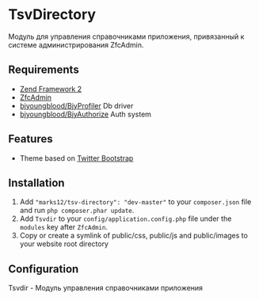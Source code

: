 # TsvDirectory
Модуль для управления справочниками приложения, привязанный к системе администрирования ZfcAdmin.

## Requirements
* [Zend Framework 2](https://github.com/zendframework/zf2) 
* [ZfcAdmin](https://github.com/ZF-Commons/ZfcAdmin) 
* [bjyoungblood/BjyProfiler](https://github.com/bjyoungblood/BjyProfiler) Db driver 
* [bjyoungblood/BjyAuthorize](https://github.com/bjyoungblood/BjyAuthorize) Auth system

## Features
* Theme based on [Twitter Bootstrap](http://twitter.github.com/bootstrap/)

## Installation
 1. Add `"marks12/tsv-directory": "dev-master"` to your `composer.json` file and run `php composer.phar update`.
 2. Add `Tsvdir` to your `config/application.config.php` file under the `modules` key after `ZfcAdmin`.
 3. Copy or create a symlink of public/css, public/js and public/images to your website root directory

## Configuration

Tsvdir - Модуль управления справочниками приложения
